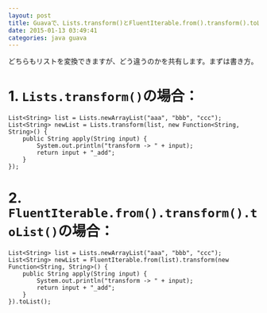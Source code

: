 ```yaml
---
layout: post
title: Guavaで、Lists.transform()とFluentIterable.from().transform().toList()の違いは？
date: 2015-01-13 03:49:41
categories: java guava
---
```

<!-- {% raw %} -->
<p>どちらもリストを変換できますが、どう違うのかを共有します。まずは書き方。</p>

<h1>1. <code>Lists.transform()</code>の場合：</h1>

<pre><code>List&lt;String&gt; list = Lists.newArrayList("aaa", "bbb", "ccc");
List&lt;String&gt; newList = Lists.transform(list, new Function&lt;String, String&gt;() {
    public String apply(String input) {
        System.out.println("transform -&gt; " + input);
        return input + "_add";
    }
});
</code></pre>

<h1>2. <code>FluentIterable.from().transform().toList()</code>の場合：</h1>

<pre><code>List&lt;String&gt; list = Lists.newArrayList("aaa", "bbb", "ccc");
List&lt;String&gt; newList = FluentIterable.from(list).transform(new Function&lt;String, String&gt;() {
    public String apply(String input) {
        System.out.println("transform -&gt; " + input);
        return input + "_add";
    }
}).toList();
</code></pre>
<!-- {% endraw %} -->
